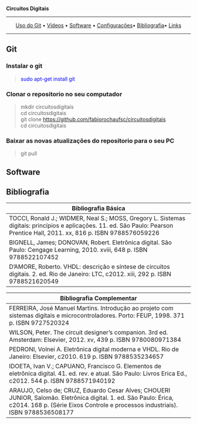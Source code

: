 **Circuitos Digitais**

-------
<p align="center">
    <a href="#git">Uso do Git</a> &bull;
    <a href="#vídeos">Vídeos</a> &bull;
    <a href="#software">Software</a> &bull;
    <a href="#configurações">Configurações</a>&bull;
    <a href="#bibliografia">Bibliografia</a>&bull;
    <a href="#links">Links</a>
</p>




-------

## Git

### Instalar o git
> <span style="color:blue">sudo apt-get install git</span>


### Clonar o repositorio no seu computador

> mkdir circuitosdigitais <br/>
> cd circuitosdigitais<br/>
> git clone https://github.com/fabiorochaufsc/circuitosdigitais<br/>
> cd circuitosdigitais

### Baixar as novas atualizações do repositorio para o seu PC
>  git pull



## Software



## Bibliografia




| Bibliografia Básica                                          |
| ------------------------------------------------------------ |
| TOCCI, Ronald J.; WIDMER, Neal S.; MOSS, Gregory L. Sistemas digitais: princípios e aplicações. 11. ed. São Paulo: Pearson Prentice Hall, 2011. xx, 816 p. ISBN 9788576059226 |
| BIGNELL, James; DONOVAN, Robert. Eletrônica digital. São Paulo: Cengage Learning, 2010. xviii, 648 p. ISBN 9788522107452 |
| D’AMORE, Roberto. VHDL: descrição e síntese de circuitos digitais. 2. ed. Rio de Janeiro: LTC, c2012. xiii, 292 p. ISBN 9788521620549 |


| Bibliografia Complementar                                    |
| ------------------------------------------------------------ |
| FERREIRA, José Manuel Martins. Introdução ao projeto com sistemas digitais e microcontroladores. Porto: FEUP, 1998. 371 p. ISBN 9727520324 |
| WILSON, Peter. The circuit designer’s companion. 3rd ed. Amsterdam: Elsevier, 2012. xv, 439 p. ISBN 9780080971384 |
| PEDRONI, Volnei A. Eletrônica digital moderna e VHDL. Rio de Janeiro: Elsevier, c2010. 619 p. ISBN 9788535234657 |
| IDOETA, Ivan V.; CAPUANO, Francisco G. Elementos de eletrônica digital. 41. ed. rev. e atual. São Paulo: Livros Erica Ed., c2012. 544 p. ISBN 9788571940192 |
| ARAUJO, Celso de; CRUZ, Eduardo Cesar Alves; CHOUERI JUNIOR, Salomão. Eletrônica digital. 1. ed. São Paulo: Érica, c2014. 168 p. (Série Eixos Controle e processos industriais). ISBN 9788536508177 |

